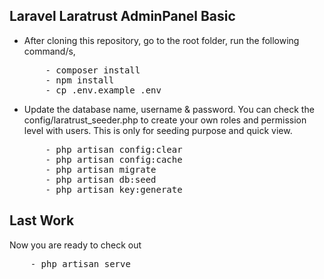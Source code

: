 <img href="https://imgur.com/a/JIlKY" />

## Laravel Laratrust AdminPanel Basic
<ul>
<li>After cloning this repository, go to the root folder, run the following command/s,
<pre>
    - composer install
    - npm install
    - cp .env.example .env</pre>
</li>

<li>Update the database name, username & password. You can check the config/laratrust_seeder.php to create your own roles and permission level with users. This is only for seeding purpose and quick view.
<pre>
    - php artisan config:clear
    - php artisan config:cache
    - php artisan migrate
    - php artisan db:seed
    - php artisan key:generate</pre> </li>

</ul>

## Last Work
Now you are ready to check out

<pre>
    - php artisan serve
</pre>